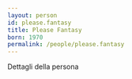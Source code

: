 ```yaml
---
layout: person
id: please.fantasy
title: Please Fantasy
born: 1970
permalink: /people/please.fantasy
---
```


Dettagli della persona 